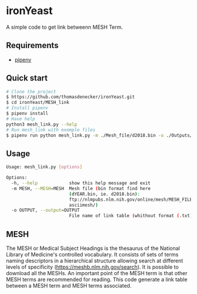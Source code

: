 # ironYeast

A simple code to get link betweenn MESH Term.

## Requirements
* [pipenv](https://github.com/kennethreitz/pipenv)

## Quick start

```bash
# Clone the project
$ https://github.com/thomasdenecker/ironYeast.git
$ cd ironYeast/MESH_link
# Install pipenv
$ pipenv install
# Have help
python3 mesh_link.py --help
# Run mesh_link with exemple files
$ pipenv run python mesh_link.py -m ./Mesh_file/d2018.bin -o ./Outputs/Mesh_link_table_2018
```
## Usage
```bash
Usage: mesh_link.py [options]

Options:
  -h, --help            show this help message and exit
  -m MESH, --MESH=MESH  Mesh file (bin format find here
                        (dYEAR.bin, ie. d2018.bin):
                        ftp://nlmpubs.nlm.nih.gov/online/mesh/MESH_FILES/
                        asciimesh/)
  -o OUTPUT, --output=OUTPUT
                        File name of link table (whithout format (.txt))
```
## MESH

The MESH or Medical Subject Headings is the thesaurus of the National Library of Medicine's controlled vocabulary. It consists of sets of terms naming descriptors in a hierarchical structure allowing search at different levels of specificity (https://meshb.nlm.nih.gov/search). It is possible to download all the MESHs. An important point of the MESH term is that other MESH terms are recommended for reading. This code generate a link table between a MESH term and MESH terms associated.  
